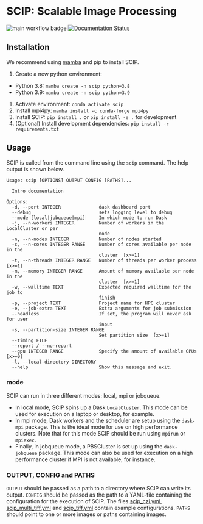 # SCIP: Scalable Image Processing

![main workflow badge](https://github.com/ScalableImagingPipeline/dask-pipeline/actions/workflows/main.yml/badge.svg)
[![Documentation Status](https://readthedocs.org/projects/scalable-cytometry-image-processing/badge/?version=latest)](https://scalable-cytometry-image-processing.readthedocs.io/en/latest/?badge=latest)

## Installation

We recommend using [mamba](https://github.com/mamba-org/mamba) and pip to install SCIP.

1. Create a new python environment:
 - Python 3.8: `mamba create -n scip python=3.8`
 - Python 3.9: `mamba create -n scip python=3.9`
1. Activate environment: `conda activate scip`
1. Install mpi4py: `mamba install -c conda-forge mpi4py`
1. Install SCIP: `pip install .` or `pip install -e .` for development
1. (Optional) Install development dependencies: `pip install -r requirements.txt`

## Usage

SCIP is called from the command line using the `scip` command. The help output is shown below.

```
Usage: scip [OPTIONS] OUTPUT CONFIG [PATHS]...

  Intro documentation

Options:
  -d, --port INTEGER              dask dashboard port
  --debug                         sets logging level to debug
  --mode [local|jobqueue|mpi]     In which mode to run Dask
  -j, --n-workers INTEGER         Number of workers in the LocalCluster or per
                                  node
  -n, --n-nodes INTEGER           Number of nodes started
  -c, --n-cores INTEGER RANGE     Number of cores available per node in the
                                  cluster  [x>=1]
  -t, --n-threads INTEGER RANGE   Number of threads per worker process  [x>=1]
  -m, --memory INTEGER RANGE      Amount of memory available per node in the
                                  cluster  [x>=1]
  -w, --walltime TEXT             Expected required walltime for the job to
                                  finish
  -p, --project TEXT              Project name for HPC cluster
  -e, --job-extra TEXT            Extra arguments for job submission
  --headless                      If set, the program will never ask for user
                                  input
  -s, --partition-size INTEGER RANGE
                                  Set partition size  [x>=1]
  --timing FILE
  --report / --no-report
  --gpu INTEGER RANGE             Specify the amount of available GPUs  [x>=0]
  -l, --local-directory DIRECTORY
  --help                          Show this message and exit.

```

### mode

SCIP can run in three different modes: local, mpi or jobqueue.
 - In local mode, SCIP spins up a Dask `LocalCluster`. This mode can be used for execution on a laptop or desktop, for example.
 - In mpi mode, Dask workers and the scheduler are setup using the `dask-mpi` package. This is the ideal mode for use on high performance clusters. Note that for this mode SCIP should be run using `mpirun` or `mpiexec`.
 - Finally, in jobqueue mode, a PBSCluster is set up using the `dask-jobqueue` package. This mode can also be used for execution on a high performance cluster if MPI is not available, for instance.

### OUTPUT, CONFIG and PATHS

`OUTPUT` should be passed as a path to a directory where SCIP can write its output. `CONFIG` should be passed as the path to a YAML-file containing the configuration for the execution of SCIP. The files [scip_czi.yml](scip_czi.yml), [scip_multi_tiff.yml](scip_multi_tiff.yml) and [scip_tiff.yml](scip_tiff.yml) contain example configurations. `PATHS` should point to one or more images or paths containing images.
